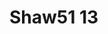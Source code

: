 <a name="material" />

# Shaw51 13
<script type="application/ld+json">
  {
    "@context": "https://schema.org/",
    "@type": "ChemicalSubstance",
    "http://purl.org/dc/terms/conformsTo":
      {
        "@type": "CreativeWork",
        "@id": "https://bioschemas.org/profiles/ChemicalSubstance/0.4-RELEASE/"
      },
    "@id": "https://egonw.github.io/nanowiki/nanowiki43.html#material",
    "name": "Shaw51 13",
    "sameAs": "http://127.0.0.1/mediawiki/index.php/Special:URIResolver/Shaw51_13"
  }
</script>

